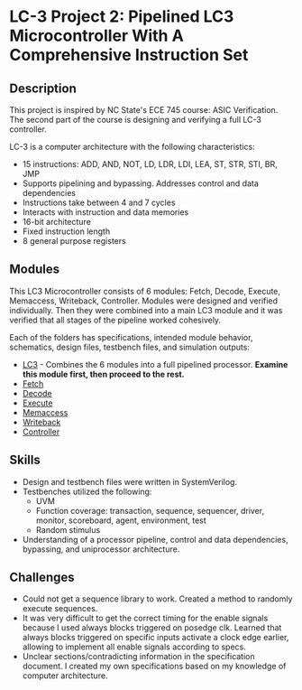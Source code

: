 # LC-3 Project 2: Pipelined LC3 Microcontroller With A Comprehensive Instruction Set

## Description
This project is inspired by NC State's ECE 745 course: ASIC Verification. The second part of the course is designing and verifying a full LC-3 controller.

LC-3 is a computer architecture with the following characteristics:
- 15 instructions: ADD, AND, NOT, LD, LDR, LDI, LEA, ST, STR, STI, BR, JMP
- Supports pipelining and bypassing. Addresses control and data dependencies
- Instructions take between 4 and 7 cycles
- Interacts with instruction and data memories
- 16-bit architecture
- Fixed instruction length
- 8 general purpose registers

## Modules
This LC3 Microcontroller consists of 6 modules: Fetch, Decode, Execute, Memaccess, Writeback, Controller. Modules were designed and verified individually. Then they were combined into a main LC3 module and it was verified that all stages of the pipeline worked cohesively. 

Each of the folders has specifications, intended module behavior, schematics, design files, testbench files, and simulation outputs:
- [LC3](%20%20%20%20%20%20LC3) - Combines the 6 modules into a full pipelined processor. **Examine this module first, then proceed to the rest.**
- [Fetch](%20%20%20%20%20fetch)
- [Decode](%20%20%20%20decode)
- [Execute](%20%20%20execute)
- [Memaccess](%20%20memaccess)
- [Writeback](%20writeback)
- [Controller](controller)
  
## Skills
- Design and testbench files were written in SystemVerilog.
- Testbenches utilized the following:
  - UVM
  - Function coverage: transaction, sequence, sequencer, driver, monitor, scoreboard, agent, environment, test
  - Random stimulus
- Understanding of a processor pipeline, control and data dependencies, bypassing, and uniprocessor architecture.
  
## Challenges
- Could not get a sequence library to work. Created a method to randomly execute sequences.
- It was very difficult to get the correct timing for the enable signals because I used always blocks triggered on posedge clk. Learned that always blocks triggered on specific inputs activate a clock edge earlier, allowing to implement all enable signals according to specs.
- Unclear sections/contradicting information in the specification document. I created my own specifications based on my knowledge of computer architecture.
